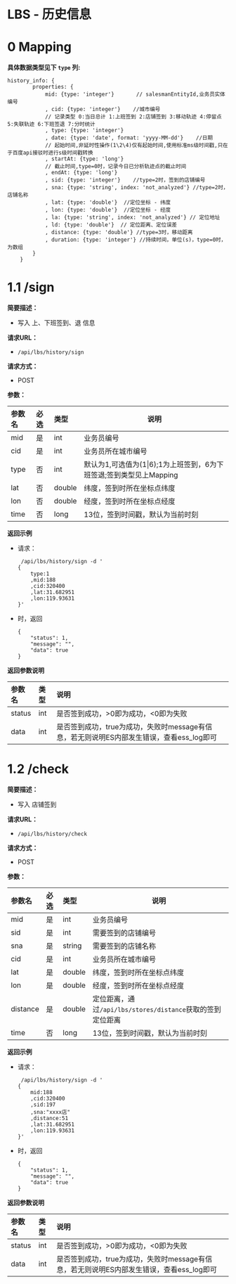 
# LBS - 历史信息

# 0 Mapping
**具体数据类型见下 `type` 列:**
```
history_info: {
        properties: {
            mid: {type: 'integer'}       // salesmanEntityId,业务员实体编号
            , cid: {type: 'integer'}    //城市编号
            // 记录类型 0:当日总计 1:上班签到 2:店铺签到 3:移动轨迹 4:停留点 5:失联轨迹 6:下班签退 7:分时统计
            , type: {type: 'integer'}
            , date: {type: 'date', format: 'yyyy-MM-dd'}    //日期
            // 起始时间,非延时性操作(1\2\4)仅有起始时间,使用标准ms级时间戳,只在于百度api接驳时进行s级时间戳转换
            , startAt: {type: 'long'}
            // 截止时间,type=0时，记录今日已分析轨迹点的截止时间
            , endAt: {type: 'long'}   
            , sid: {type: 'integer'}    //type=2时，签到的店铺编号
            , sna: {type: 'string', index: 'not_analyzed'} //type=2时，店铺名称
            , lat: {type: 'double'}  //定位坐标 - 纬度
            , lon: {type: 'double'}  //定位坐标 - 经度
            , la: {type: 'string', index: 'not_analyzed'} // 定位地址
            , ld: {type: 'double'}  // 定位距离、定位误差
            , distance: {type: 'double'} //type=3时，移动距离
            , duration: {type: 'integer'} //持续时间，单位(s)，type=0时，为数组
        }
    }
```

# 1.1 /sign

**简要描述：** 
- 写入 上、下班签到、退 信息

**请求URL：** 
- ` /api/lbs/history/sign `
  
**请求方式：**
- POST 

**参数：** 

|参数名|必选|类型|说明|
|:----|:---|:-----|-----|
|mid   |是|int |业务员编号|
|cid|是|int|业务员所在城市编号|
|type|否|int|默认为1,可选值为(1\|6);1为上班签到，6为下班签退;签到类型见上Mapping|
|lat|否|double|纬度，签到时所在坐标点纬度|
|lon|否|double|经度，签到时所在坐标点经度|
|time|否|long|13位，签到时间戳，默认为当前时刻|

**返回示例**

- 请求：

	```
	 /api/lbs/history/sign -d '
	{
		type:1
		,mid:188
		,cid:320400
		,lat:31.682951
		,lon:119.93631
	}'
	```
- 时，返回

	``` 
	{
    	"status": 1,
    	"message": "",
    	"data": true
	}
	```

**返回参数说明** 

|参数名|类型|说明|
|:----|:---|:-----|
|status|int|是否签到成功，>0即为成功，<0即为失败|
|data|int|是否签到成功，true为成功，失败时message有信息，若无则说明ES内部发生错误，查看ess_log即可|

# 1.2 /check

**简要描述：** 
- 写入 店铺签到

**请求URL：** 
- ` /api/lbs/history/check `
  
**请求方式：**
- POST 

**参数：** 

|参数名|必选|类型|说明|
|:----|:---|:-----|-----|
|mid   |是|int |业务员编号|
|sid|是|int|需要签到的店铺编号|
|sna|是|string|需要签到的店铺名称|
|cid|是|int|业务员所在城市编号|
|lat|是|double|纬度，签到时所在坐标点纬度|
|lon|是|double|经度，签到时所在坐标点经度|
|distance|是|double|定位距离，通过`/api/lbs/stores/distance`获取的签到定位距离|
|time|否|long|13位，签到时间戳，默认为当前时刻|

**返回示例**

- 请求：

	```
	 /api/lbs/history/sign -d '
	{
		mid:188
		,cid:320400
		,sid:197
		,sna:"xxxx店"
		,distance:51
		,lat:31.682951
		,lon:119.93631
	}'
	```
- 时，返回

	``` 
	{
    	"status": 1,
    	"message": "",
    	"data": true
	}
	```

**返回参数说明** 

|参数名|类型|说明|
|:----|:---|:-----|
|status|int|是否签到成功，>0即为成功，<0即为失败|
|data|int|是否签到成功，true为成功，失败时message有信息，若无则说明ES内部发生错误，查看ess_log即可|
